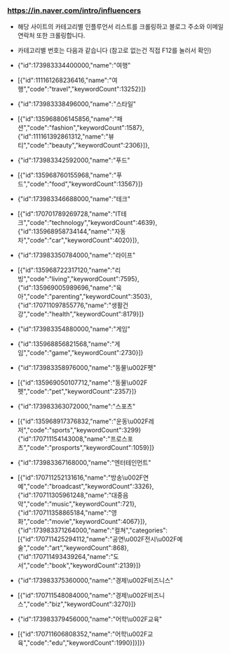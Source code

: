 ### https://in.naver.com/intro/influencers

- 해당 사이트의 카테고리별 인플루언서 리스트를 크롤링하고 블로그 주소와 이메일 연락처 또한 크롤링합니다.
- 카테고리별 번호는 다음과 같습니다 (참고로 없는건 직접 F12를 눌러서 확인)

- {"id":173983334400000,"name":"여행"
- [{"id":111161268236416,"name":"여행","code":"travel","keywordCount":13252}]}

- {"id":173983338496000,"name":"스타일"
- [{"id":135968806145856,"name":"패션","code":"fashion","keywordCount":1587},{"id":111161392861312,"name":"뷰티","code":"beauty","keywordCount":2306}]},

- {"id":173983342592000,"name":"푸드"
- [{"id":135968760155968,"name":"푸드","code":"food","keywordCount":13567}]}

- {"id":173983346688000,"name":"테크"
- [{"id":170701789269728,"name":"IT테크","code":"technology","keywordCount":4639},{"id":135968958734144,"name":"자동차","code":"car","keywordCount":4020}]},

- {"id":173983350784000,"name":"라이프"
- [{"id":135968722317120,"name":"리빙","code":"living","keywordCount":7595},{"id":135969005989696,"name":"육아","code":"parenting","keywordCount":3503},{"id":170711097855776,"name":"생활건강","code":"health","keywordCount":8179}]}

- {"id":173983354880000,"name":"게임"
- {"id":135968856821568,"name":"게임","code":"game","keywordCount":2730}]}

- {"id":173983358976000,"name":"동물\u002F펫"
- [{"id":135969050107712,"name":"동물\u002F펫","code":"pet","keywordCount":2357}]}

- {"id":173983363072000,"name":"스포츠"
- [{"id":135968917376832,"name":"운동\u002F레저","code":"sports","keywordCount":3299}{"id":170711154143008,"name":"프로스포츠","code":"prosports","keywordCount":1059}]}

- {"id":173983367168000,"name":"엔터테인먼트"
- [{"id":170711252131616,"name":"방송\u002F연예","code":"broadcast","keywordCount":3326},{"id":170711305961248,"name":"대중음악","code":"music","keywordCount":721},{"id":170711358865184,"name":"영화","code":"movie","keywordCount":4067}]},{"id":173983371264000,"name":"컬쳐","categories":[{"id":170711425294112,"name":"공연\u002F전시\u002F예술","code":"art","keywordCount":868},{"id":170711493439264,"name":"도서","code":"book","keywordCount":2139}]}

- {"id":173983375360000,"name":"경제\u002F비즈니스"
- [{"id":170711548084000,"name":"경제\u002F비즈니스","code":"biz","keywordCount":3270}]}

- {"id":173983379456000,"name":"어학\u002F교육"
- [{"id":170711606808352,"name":"어학\u002F교육","code":"edu","keywordCount":1990}]}]}}
